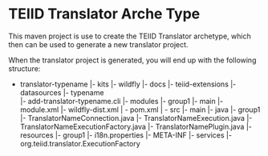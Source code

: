 TEIID Translator Arche Type
================

This maven project is use to create the TEIID Translator archetype, which then can be used to generate a new translator project.

When the translator project is generated, you will end up with the following structure:

-  translator-typename
	|-	kits
		|-	wildfly
			|-	docs
				|-	teiid-extensions
					|-	datasources
						|-	typename	
							|-	add-translator-typename.cli
			|-	modules
				|-	group1
					|-	main
						|-	module.xml
		|-	wildfly-dist.xml 
	| -	pom.xml
	| -	src
		|-	main
			|-	java
				|-	group1
					|-	TranslatorNameConnection.java
					|-	TranslatorNameExecution.java
					|-	TranslatorNameExecutionFactory.java
					|-	TranslatorNamePlugin.java
			|-	resources
				|-	group1
						|-	i18n.properties
				|-	META-INF
					|-	services
						|-	org.teiid.translator.ExecutionFactory

